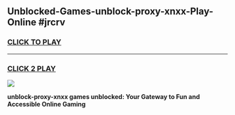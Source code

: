 
## Unblocked-Games-unblock-proxy-xnxx-Play-Online #jrcrv
<h3>
<a href="https://news.freeplayer.one?title=unblock-proxy-xnxx&ref=3">CLICK TO PLAY</a></h3>
<hr>

<h3>
<a href="https://news.freeplayer.one?title=unblock-proxy-xnxx&ref=3">CLICK 2 PLAY</a>
  
</h3>

<a href="https://news.freeplayer.one?title=unblock-proxy-xnxx&ref=3"><img src="https://clearcache.store/games.png"></a>


**unblock-proxy-xnxx games unblocked: Your Gateway to Fun and Accessible Online Gaming**
